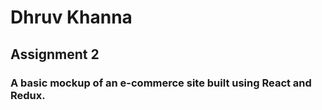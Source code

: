 # Dhruv Khanna
## Assignment 2
### A basic mockup of an e-commerce site built using React and Redux.